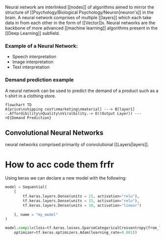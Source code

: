 Neural network are interlinked [[nodes]] of algorithms aimed to mirror the structure of [[Psychology/Biological Psychology/Neuron|neuron's]] in the brain. A neural network comprises of multiple [[layers]] which each take data in from each other in the form of [[Vector]]s. Neural networks are the backbone of more advanced [[machine learning]] algorithms present in the [[Deep Learning]] subfield.

### Example of a Neural Network:
* Speech interpretation
* Image interpretation
* Text interpretation

### Demand prediction example
A neural network can be used to predict the demand of a product such as a t-shirt in a clothing store. 
```mermaid
flowchart TD
A[price\nshipping cost\nmarketing\nmaterial] ---> B[layer1] -.Affordibility\nQuality\nViralbility.-> D((Output Layer)) --->E{Demand Prediction}
```

## Convolutional Neural Networks
neural networks comprised primarily of convolutional [[Layers|layers]]. 

# How to acc code them frfr
Using keras we can declare a new model with the following:
```python
model = Sequential(
    [                
        tf.keras.layers.Dense(units = 25, activation="relu"),
        tf.keras.layers.Dense(units = 15, activation="relu"),
        tf.keras.layers.Dense(units = 10, activation="linear")
        
    ], name = "my_model" 
)

model.compile(loss=tf.keras.losses.SparseCategoricalCrossentropy(from_logits=True),
    optimizer=tf.keras.optimizers.Adam(learning_rate=0.001))
```